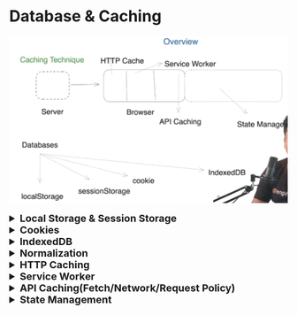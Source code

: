 # Database & Caching

![img.png](images/img.png)

<details >
 <summary style="font-size: large; font-weight: bold">Local Storage & Session Storage</summary>

### Local Storage
![img_5.png](images/img_5.png)
MUST Read if time permits: https://javascript.info/localstorage
![img_1.png](images/img_1.png)
![img_2.png](images/img_2.png)

Disadvantages

1. **Security Concerns:** One of the primary drawbacks of localStorage is that it is not inherently secure. Data stored in localStorage is easily accessible through browser developer tools, making it vulnerable to cross-site scripting (XSS) attacks. Malicious scripts injected into a website can easily access and manipulate data stored in localStorage, compromising sensitive user information.
2. **Limited Storage Capacity:** localStorage has a relatively small storage capacity (usually around 5 MB per domain). This limitation can be a bottleneck for applications with large data requirements, leading to suboptimal performance and user experience.
3. **Blocking the Main Thread:** When data is read or written to localStorage, it operates synchronously and can potentially block the main thread, affecting the responsiveness of the web application. This is particularly problematic for applications that require quick and seamless user interactions.


#### Local Storage Security

- If your application is vulnerable to XSS attacks, malicious scripts injected into your web pages can access and manipulate data in local storage, since JavaScript running on a page has access to it. This can lead to data theft or tampering.
- Storing sensitive data such as user authentication tokens and personal data in local storage without proper encryption can expose the data to potential attacks.
- Unless removed explicitly, data in local storage persist indefinitely thereby increasing the risk of data exposure.
- Although local storage follows the same-origin policy, there are techniques such as CSRF attacks that can be used to trick a user into performing actions that lead to data being stored in local storage.

Here are some ways to mitigate local storage security risks in your application:

- Encrypt sensitive data such as user authentication and personal settings/data before storing it to local storage.
- Validate user inputs to prevent XSS attacks.
- Frequently clear outdated or unnecessary data from local storage.
- Implement proper access controls and authorization checks.

Encryption Library
1. https://github.com/softvar/secure-ls
   1. Good Discussion: https://security.stackexchange.com/questions/223782/is-encrypting-localstorage-data-more-secure
   2. An attacker has full control over the client, and therefore has complete access to the encryption keys and methods. In short, this cannot actually protect anything from an attacker.
      Normally client-side encryption at least provides a small layer of protection to slow down attackers, but protections around client-side JavaScript tend to be the easier to circumvent than similar steps in apps or desktop applications.
2. https://github.com/digitalfortress-tech/localstorage-slim?tab=readme-ov-file
3. https://stackoverflow.com/questions/54039031/encrypting-and-decryption-local-storage-values
https://developer.mozilla.org/en-US/docs/Web/API/Window/localStorage

### Session Storage 

![img_3.png](images/img_3.png)

- Duplicating a tab copies the tab's sessionStorage into the new tab.

https://developer.mozilla.org/en-US/docs/Web/API/Window/sessionStorage

#### Session Storage Security

- Similar to other web storage mechanisms, session storage can be vulnerable to XSS attacks
- Potential attackers can hijack user's session and gain access to the data stored. This makes it crucial to implement robust session management and authentication mechanisms
- Sensitive data stored in session storage such as user authentication tokens can be exposed, if an attacker gains access to the user's device or compromises the browser session

To mitigate these security risks when using session storage, consider the following best practices:

- Encrypt sensitive data before storing it to add an additional layer of security
- Always validate user inputs to prevent XSS attacks
- Clear data from session storage as soon as it's no longer needed to reduce or prevent the risk of data exposure
- Implement strong session management to ensure your application is secure and includes mechanisms to prevent session hijacking
<br>

**Always do serialize the data using `JSON.stringify` while storing and deserialize using `JSON.parse` while fetching data**
</details>







<details >
 <summary style="font-size: large; font-weight: bold">Cookies</summary>

![img_4.png](images/img_4.png)

Extremely well written notes(MUST READ IF TIME PERMIT): https://javascript.info/cookie

- Transferred on every HTTP request

### Use Cases

- **Session management:** Cookies are usually used to manage user sessions. They store temporary information, therefore, helping users stay logged in as they navigate through different pages of the website. Some other examples are shopping carts, game scores, or anything else the server should remember.
- **Personalization:** Cookies are also used to store user preferences and settings, enabling websites to tailor the experience to individual users. This could include things like theme settings, language preference and other settings.
- **Tracking:** Cookies are often used by websites and advertisers to record and analyze user behavior.


### `document.cookie`
- `document.cookie` provides access to cookies.
- ```js
   document.cookie = "user=John"; // update only cookie named 'user'
   alert(document.cookie); // show all cookies
   ```
- ```js
   // special characters (spaces) need encoding
   let name = "my name";
   let value = "John Smith"
   
   // encodes the cookie as my%20name=John%20Smith
   document.cookie = encodeURIComponent(name) + '=' + encodeURIComponent(value);
   
   alert(document.cookie); // ...; my%20name=John%20Smith
   ```
- You can only set/update a single cookie at a time using `document.cookie`.
- Name/value must be encoded.
- One cookie may not exceed 4KB in size. The number of cookies allowed on a domain is around 20+ (varies by browser).


### Cookie attributes:

- `path=/`, by default current path, makes the cookie visible only under that path.
- `domain=site.com`, by default a cookie is visible on the current domain only. If the domain is set explicitly, the cookie becomes visible on subdomains.
- `expires` or `max-age` sets the cookie expiration time. Without them, the cookie dies when the browser is closed.
  - ```js
    document.cookie = "user=John; path=/; expires=Tue, 19 Jan 2038 03:14:07 GMT"
    ```
- `secure` makes the cookie HTTPS-only.
  - This attribute forbids any JavaScript access to the cookie. 
  - We can’t see such a cookie or manipulate it using document.cookie.
  - The web server uses the Set-Cookie header to set a cookie.
- `samesite` forbids the browser to send the cookie with requests coming from outside the site. This helps to prevent XSRF attacks.

### Cookie Security

- Cookie security is the act of protecting the information stored in cookies, which websites use as small text files to retain user preferences and sessions.
- While cookies enhance user experiences, they can also expose security risks such as session hijacking, cross-site scripting(XSS), and cross-site request forgery(CSRF).

Here are some ways to mitigate the security risks associated with cookies:

- Validate and sanitize user inputs to prevent XSS attacks that might target cookies
- Make sure to implement proper authentication and authorization mechanisms to prevent session hijacking
- Use secure HTTPS connections to transmit cookies
- Regularly audit and validate cookies to prevent unauthorized usage
- Implement secure cookie attributes like HttpOnly and Secure to limit cookie exposure

### Additionally:

- The browser may forbid third-party cookies, e.g. Safari does that by default. There is also work in progress to implement this in Chrome.
- When setting a tracking cookie for EU citizens, GDPR requires to ask for permission.


### Clear-Site-Data
- The Clear-Site-Data header clears browsing data (cookies, storage, cache) associated with the requesting website. It allows web developers to have more control over the data stored by a client browser for their origins.
- It always good practice to clear user data on log out, this header help us achieve this in very efficient way.

```js
app.get('/logout', (req, res) => {
    res.setHeader('Clear-Site-Data', '"cache", "cookies", "storage"')
    res.redirect('/');
})
```

The Clear-Site-Data header accepts one or more directives. If all types of data should be cleared, the wildcard directive ("*") can be used.
```html
// Wild card
Clear-Site-Data: "*"
```

https://developer.mozilla.org/en-US/docs/Web/HTTP/Headers/Clear-Site-Data
</details>







<details >
 <summary style="font-size: large; font-weight: bold">IndexedDB</summary>

IndexedDB can be thought of as a **“localStorage on steroids”**. It’s a simple key-value database, powerful enough for offline apps, yet simple to use.

![img_6.png](images/img_6.png)

A Minimalistic Wrapper for IndexedDB: https://dexie.org/

Example: https://github.com/namastedev/namaste-frontend-system-design/tree/master/Databases%26Caching/indexedDb

For more detail refer: https://javascript.info/indexeddb
</details>






<details >
 <summary style="font-size: large; font-weight: bold">Normalization</summary>

![img_7.png](images/img_7.png)

During defining complex state, we should normalized data to make light weight and fast.

```js
const state = {
    users: [
      { id: 1, name: 'Alice', posts: [ { id: 101, title: 'Post 1', comments: [{ id: 201, text: 'Comment 1' }] }] },
      { id: 2, name: 'Bob', posts: [ { id: 102, title: 'Post 2', comments: [{ id: 202, text: 'Comment 2' }] }] },
    ],
    tags: [
      { id: 301, name: 'Tech', posts: [ { id: 101 }, { id: 102 } ] },
      { id: 302, name: 'Travel', posts: [ { id: 102 } ] },
    ],
  };

  // Normalized Data

  const state1 = {
    users: {
        byIds: {
            1: { id: 1, name: 'Alice', posts: [ 101 ] },
            2: { id: 2, name: 'Bob', posts: [ 102] },
        },
        allIds: [1, 2]
    },
    posts: {
        byIds: {
            101: { id: 101, title: 'Post 1', comments: [201] },
            102: { id: 102, title: 'Post 2', comments: [202] }
        },
        allIds: [101, 102]
    },
    comments: {
        byIds: {
            201: { id: 201, text: 'Comment 1' },
            202: { id: 202, text: 'Comment 2' }
        },
        allIds: [201, 202]
    },
    tags: {
        byIds: {
            301: { id: 301, name: 'Tech', posts: [ 101, 102 ] },
            302: { id: 302, name: 'Travel', posts: [ 102 ] }
        },
        allIds: [301, 302]
    }
  }
```
</details>








<details >
 <summary style="font-size: large; font-weight: bold">HTTP Caching</summary>

![img_8.png](images/img_8.png)

Let say we are requesting for a image from server then if caching is enabled,
then we first check browser cache then if not found then we fetch from server and store it in browser cache.

**In above image look for priority of different caching headers**

Without Caching
![img_9.png](images/img_9.png)

With Caching
![img_10.png](images/img_10.png)


Few caching headers are by default enabled in express. We can disabled them by using below code
```js
app.use(express.static(path.join(__dirname, 'public'), {
  etag: false,
  cacheControl: false,
  lastModified: false
}));
```

### Cache-Control

```js
const express = require('express');
const path = require('path');
const app = express();

app.use((req, res, next) => {
    res.setHeader('Cache-Control', 'public, max-age=86400');// 24 hour
    next();
})

const PORT = 3000;
app.listen(PORT, () => {
    console.log(`Server is running on http://localhost:${PORT}`);
});
```
With above cache-control configuration we will use browser cache for next 24 hours to get the images

https://developer.mozilla.org/en-US/docs/Web/HTTP/Headers/Cache-Control
![img_11.png](images/img_11.png)

### Expires

```js
const express = require('express');
const path = require('path');
const app = express();

app.use((req, res, next) => {
    res.setHeader('Expires', 'Sat, 23 Dec 2023 11:20:39 GMT')
    next();
})

const PORT = 3000;
app.listen(PORT, () => {
    console.log(`Server is running on http://localhost:${PORT}`);
});
```
With above expire configuration we will use browser cache for specified date to get the images



### last-modified

```js
const express = require('express');
const path = require('path');
const app = express();

app.use(express.static(path.join(__dirname, 'public'), {
  etag: false,
  cacheControl: false,
  lastModified: true
}));

const PORT = 3000;
app.listen(PORT, () => {
  console.log(`Server is running on http://localhost:${PORT}`);
});
```

https://developer.mozilla.org/en-US/docs/Web/HTTP/Headers/Last-Modified

![img_12.png](images/img_12.png)

When last-modified is enabled we make server call and status code is `304`.

The Last-Modified response HTTP header contains a date and time when the origin server believes the resource was last modified. It is used as a validator to determine if the resource is the same as the previously stored one. Less accurate than an `ETag` header, it is a fallback mechanism

### ETag

```js
app.use(express.static(path.join(__dirname, 'public'), {
  etag: true,
  cacheControl: false,
  lastModified: true
}));

```

Here a unique hash is generated for the image and until that hash doesn't match on server till that
time we will use browser cache.

The ETag (or entity tag) HTTP response header is an identifier for a specific version of a resource. It lets caches be more efficient and save bandwidth, as a web server does not need to resend a full response if the content was not changed. Additionally, etags help to prevent simultaneous updates of a resource from overwriting each other ("mid-air collisions").

If the resource at a given URL changes, a new Etag value must be generated. A comparison of them can determine whether two representations of a resource are the same.

https://developer.mozilla.org/en-US/docs/Web/HTTP/Headers/ETag


Complete Code: https://github.com/namastedev/namaste-frontend-system-design/tree/master/Databases%26Caching/httpCaching

### Challenges

How can we invalidate our cache? How can we fetch data from server and not from cache if Http caching is enabled?

```html
<body>
    <div id="content">
        <h1>HTTP Caching Demo</h1>
        <p>This demo showcases HTTP caching using the Cache-Control header.</p>

        <h2>Image with Cache-Control</h2>
        <p>This image will be cached based on the Cache-Control header.</p>
        <img src="image.gif" alt="Cached Image" id="cachedImage">

        <h2>Fetch New Image</h2>
        <p>Click the button to fetch a new image without using the cache.</p>
        <button onclick="fetchNewImage()">Fetch New Image</button>
    </div>

    <script>
        function fetchNewImage() {
            // Generate a random query parameter to bypass caching
            const randomQuery = Math.random().toString(36).substring(7);
            
            // Update the image source with the new query parameter
            const imgElement = document.getElementById('cachedImage');
            imgElement.src = `image.gif?${randomQuery}`;
        }
    </script>
</body>
```
We can update the URL with some random query parameter to bypass caching. Browser will treat this as a new URL, hence force us to get it from server

![img_13.png](images/img_13.png)
</details>







<details >
 <summary style="font-size: large; font-weight: bold">Service Worker</summary>

![img_14.png](images/img_14.png)


Service worker code
```js
//sw.js
const CACHE_NAME = 'my-cache-v1';

//Below are URLs which we will be caching
const urlsToCache = [
    '/',
    '/index.html',
    '/styles.css',
    '/app.js',
    '/image.gif'
];

// STEP-2: Installation of all URLs we want to cache
self.addEventListener('install', event => {
    event.waitUntil(
        caches.open(CACHE_NAME)
            .then(cache => cache.addAll(urlsToCache))
    );
});


//STEP-3: Below code will check if requested URL is present in cache or fetch request from server
self.addEventListener('fetch', event => {
    event.respondWith(
        caches.match(event.request)
            .then(response => {
                return response || fetch(event.request);
            })
    );
});
```

Registering Service Worker
```html
//index.html

<!DOCTYPE html>
<html lang="en">
  <head>
    <meta charset="UTF-8" />
    <meta name="viewport" content="width=device-width, initial-scale=1.0" />
    <title>Service Worker Example</title>
    <link rel="stylesheet" href="/styles.css" />
  </head>
  <body>
    <h1>Hello, Service Worker!</h1>
    <img src="/image.gif" alt="Cached Image" />
    <script src="/app.js"></script>

    <script>
        // STEP-1: Service Worker Registration
        if ("serviceWorker" in navigator) {
          navigator.serviceWorker
            .register("/sw.js")
            .then((registration) => {
              console.log(
                "Service Worker registered with scope:",
                registration.scope
              );
            })
            .catch((error) => {
              console.error("Service Worker registration failed:", error);
            });
        }
      </script>
  </body>
</html>
```

Full Code: https://github.com/namastedev/namaste-frontend-system-design/tree/master/Databases%26Caching/serviceWorker


![img_15.png](images/img_15.png)
![img_16.png](images/img_16.png)
![img_17.png](images/img_17.png)
</details>





<details >
 <summary style="font-size: large; font-weight: bold">API Caching(Fetch/Network/Request Policy)</summary>

![img_18.png](images/img_18.png)


For Graphql, we can use 
- Apollo Client.
- React Query
- URQL
- SWR

For REST, we can use
- Axios


### Fetch/Network/Request Policy

- `cache-first` (the default in URQL) prefers cached results and falls back to sending an API request when no prior result is cached.
- `cache-and-network` returns cached results but also always sends an API request, which is perfect for displaying data quickly while keeping it up-to-date.
- `network-only` will always send an API request and will ignore cached results.
- `cache-only` will always return cached results or null.

The `cache-and-network` policy is particularly useful, since it allows us to display data instantly if it has been cached, but also refreshes data in our cache in the background. This means though that fetching will be false for cached results although an API request may still be ongoing in the background.

LensView Code
```js
  const authenticatedClient: Client = createClient({
    url: VITE_LENS_API_URL,
    requestPolicy: "cache-and-network",
    fetchOptions: {
      headers: {
        "x-access-token": `Bearer ${accessToken}`
      }
    }
  });
```

https://commerce.nearform.com/open-source/urql/docs/basics/document-caching/#:~:text=cache%2Dand%2Dnetwork%20returns%20cached,return%20cached%20results%20or%20null%20.
</details>






<details >
 <summary style="font-size: large; font-weight: bold">State Management</summary>

- In-memory

Redux
![img_19.png](images/img_19.png)

MobX
![img_20.png](images/img_20.png)

Context API
![img_21.png](images/img_21.png)

VueX
![img_22.png](images/img_22.png)

NgRX
![img_23.png](images/img_23.png)
</details>
